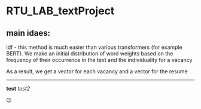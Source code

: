 # RTU_LAB_textProject
## main idaes: 
idf - this method is much easier than various transformers (for example BERT).
We make an initial distribution of word weights based on the frequency of their occurrence in the text and the individuality for a vacancy

As a result, we get a vector for each vacancy and a vector for the resume
___

**test**
*test2*

:wink:
